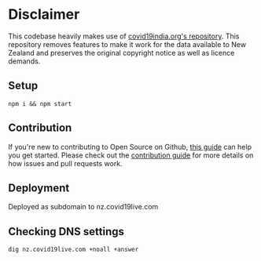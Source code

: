 # Disclaimer

This codebase heavily makes use of [covid19india.org's repository](https://github.com/covid19india/covid19india-react). This repository removes features to make it work for the data available to New Zealand and preserves the original copyright notice as well as licence demands.

## Setup

```
npm i && npm start
```

## Contribution

If you're new to contributing to Open Source on Github, [this guide](https://guides.github.com/activities/contributing-to-open-source/) can help you get started. Please check out the [contribution guide](CONTRIBUTING.md) for more details on how issues and pull requests work.

## Deployment
Deployed as subdomain to nz.covid19live.com

## Checking DNS settings
`dig nz.covid19live.com +noall +answer`